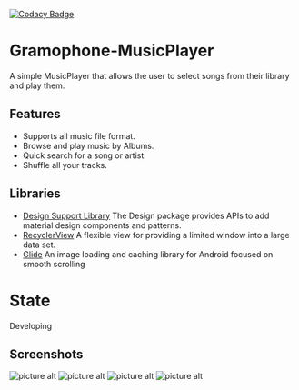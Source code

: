 [![Codacy Badge](https://api.codacy.com/project/badge/Grade/3e8e29e3b85a49fbb21e98903627403e)](https://app.codacy.com/manual/Mohamed99ayman/Gramophone-MusicPlayer/dashboard?bid=15522340)

# Gramophone-MusicPlayer
A simple MusicPlayer that allows the user to select songs from their library and play them.

## Features ##
- Supports all music file format.
- Browse and play music by Albums.
- Quick search for a song or artist.
- Shuffle all your tracks.
## Libraries 
* [Design Support Library](https://developer.android.com/topic/libraries/support-library/features#design)
The Design package provides APIs to add material design components and patterns.
* [RecyclerView](https://developer.android.com/reference/android/support/v7/widget/RecyclerView.html)
A flexible view for providing a limited window into a large data set.
* [Glide](https://github.com/bumptech/glide)
An image loading and caching library for Android focused on smooth scrolling

# State
Developing
 
 ## Screenshots ##
![picture alt](https://github.com/Mohamed99ayman/Gramophone-MusicPlayer/blob/master/screenshots/s1.png)
![picture alt](https://github.com/Mohamed99ayman/Gramophone-MusicPlayer/blob/master/screenshots/s2.png)
![picture alt](https://github.com/Mohamed99ayman/Gramophone-MusicPlayer/blob/master/screenshots/s3.png)
![picture alt](https://github.com/Mohamed99ayman/Gramophone-MusicPlayer/blob/master/screenshots/s4.png)
